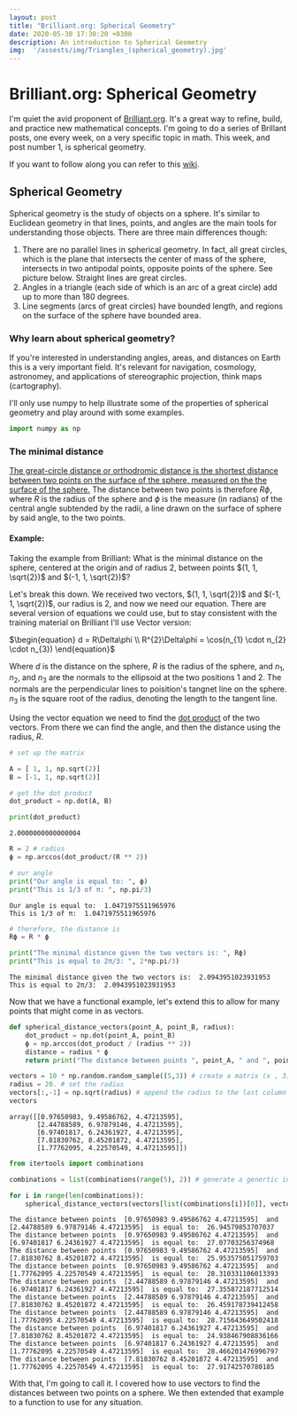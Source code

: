 ```yaml
---
layout: post
title: "Brilliant.org: Spherical Geometry"
date: 2020-05-30 17:30:20 +0300
description: An introduction to Spherical Geometry
img:  '/assests/img/Triangles_(spherical_geometry).jpg'
---
```

# Brilliant.org: Spherical Geometry

I'm quiet the avid proponent of [Brilliant.org](https://brilliant.org/). It's a great way to refine, build, and practice new mathematical concepts. I'm going to do a series of Brillant posts, one every week, on a very specific topic in math. This week, and post number 1, is spherical geometry.

If you want to follow along you can refer to this [wiki](https://brilliant.org/wiki/spherical-geometry/).

## Spherical Geometry

Spherical geometry is the study of objects on a sphere. It's similar to Euclidean geometry in that lines, points, and angles are the main tools for understanding those objects. There are three main differences though: 

1. There are no parallel lines in spherical geometry. In fact, all great circles, which is the plane that intersects the center of mass of the sphere, intersects in two antipodal points, opposite points of the sphere. See picture below. Straight lines are great circles.
2. Angles in a triangle (each side of which is an arc of a great circle) add up to more than 180 degrees.
3. Line segments (arcs of great circles) have bounded length, and regions on the surface of the sphere have bounded area.

### Why learn about spherical geometry? 
If you're interested in understanding angles, areas, and distances on Earth this is a very important field. It's relevant for navigation, cosmology, astronomey, and applications of stereographic projection, think maps (cartography). 

I'll only use numpy to help illustrate some of the properties of spherical geometry and play around with some examples.


```python
import numpy as np
```

### The minimal distance

[The great-circle distance or orthodromic distance is the shortest distance between two points on the surface of the sphere, measured on the the surface of the sphere.](https://en.wikipedia.org/wiki/Great-circle_distance) The distance between two points is therefore $R\phi$, where $R$ is the radius of the sphere and $\phi$ is the measure (in radians) of the central angle subtended by the radii, a line drawn on the surface of sphere by said angle, to the two points.

#### Example:
Taking the example from Brilliant: What is the minimal distance on the sphere, centered at the origin and of radius 2, between points $(1, 1, \sqrt{2})$ and $(-1, 1, \sqrt{2})$?

Let's break this down. We received two vectors, $(1, 1, \sqrt{2})$ and $(-1, 1, \sqrt{2})$, our radius is 2, and now we need our equation. There are several version of equations we could use, but to stay consistent with the training material on Brilliant I'll use Vector version:

$\begin{equation}
d = R\Delta\phi \\
R^{2}\Delta\phi = \cos(n_{1} \cdot n_{2} \cdot n_{3})
\end{equation}$

Where $d$ is the distance on the sphere, $R$ is the radius of the sphere, and $n_{1}$, $n_{2}$, and $n_{3}$ are the normals to the ellipsoid at the two positions 1 and 2. The normals are the perpendicular lines to poisition's tangnet line on the sphere. $n_{3}$ is the square root of the radius, denoting the length to the tangent line.

Using the vector equation we need to find the [dot product](https://mathworld.wolfram.com/DotProduct.html) of the two vectors. From there we can find the angle, and then the distance using the radius, $R$.


```python
# set up the matrix

A = [ 1, 1, np.sqrt(2)]
B = [-1, 1, np.sqrt(2)]

# get the dot product
dot_product = np.dot(A, B)

print(dot_product)
```

    2.0000000000000004
    


```python
R = 2 # radius
ϕ = np.arccos(dot_product/(R ** 2))

# our angle
print("Our angle is equal to: ", ϕ)
print("This is 1/3 of π: ", np.pi/3)
```

    Our angle is equal to:  1.0471975511965976
    This is 1/3 of π:  1.0471975511965976
    


```python
# therefore, the distance is
Rϕ = R * ϕ

print("The minimal distance given the two vectors is: ", Rϕ)
print("This is equal to 2π/3: ", 2*np.pi/3)
```

    The minimal distance given the two vectors is:  2.0943951023931953
    This is equal to 2π/3:  2.0943951023931953
    


Now that we have a functional example, let's extend this to allow for many points that might come in as vectors.


```python
def spherical_distance_vectors(point_A, point_B, radius):
    dot_product = np.dot(point_A, point_B)
    ϕ = np.arccos(dot_product / (radius ** 2))
    distance = radius * ϕ
    return print("The distance between points ", point_A, " and ", point_B," is equal to: ", distance)
```


```python
vectors = 10 * np.random.random_sample((5,3)) # create a matrix (x , 3). I picked 5 by 3.
radius = 20. # set the radius
vectors[:,-1] = np.sqrt(radius) # append the radius to the last column
vectors
```




    array([[0.97650983, 9.49586762, 4.47213595],
           [2.44788589, 6.97879146, 4.47213595],
           [6.97401817, 6.24361927, 4.47213595],
           [7.81830762, 8.45201872, 4.47213595],
           [1.77762095, 4.22570549, 4.47213595]])




```python
from itertools import combinations

combinations = list(combinations(range(5), 2)) # generate a genertic index list to use to get the right points without duplicate analysis

for i in range(len(combinations)):
    spherical_distance_vectors(vectors[list(combinations[i])[0]], vectors[list(combinations[i])[1]], radius)
```

    The distance between points  [0.97650983 9.49586762 4.47213595]  and  [2.44788589 6.97879146 4.47213595]  is equal to:  26.94579853707037
    The distance between points  [0.97650983 9.49586762 4.47213595]  and  [6.97401817 6.24361927 4.47213595]  is equal to:  27.07703256374968
    The distance between points  [0.97650983 9.49586762 4.47213595]  and  [7.81830762 8.45201872 4.47213595]  is equal to:  25.953575051759703
    The distance between points  [0.97650983 9.49586762 4.47213595]  and  [1.77762095 4.22570549 4.47213595]  is equal to:  28.310331106013393
    The distance between points  [2.44788589 6.97879146 4.47213595]  and  [6.97401817 6.24361927 4.47213595]  is equal to:  27.355872187712514
    The distance between points  [2.44788589 6.97879146 4.47213595]  and  [7.81830762 8.45201872 4.47213595]  is equal to:  26.459178739412458
    The distance between points  [2.44788589 6.97879146 4.47213595]  and  [1.77762095 4.22570549 4.47213595]  is equal to:  28.715643649502418
    The distance between points  [6.97401817 6.24361927 4.47213595]  and  [7.81830762 8.45201872 4.47213595]  is equal to:  24.938467908836166
    The distance between points  [6.97401817 6.24361927 4.47213595]  and  [1.77762095 4.22570549 4.47213595]  is equal to:  28.466201476996797
    The distance between points  [7.81830762 8.45201872 4.47213595]  and  [1.77762095 4.22570549 4.47213595]  is equal to:  27.91742570780185
    

With that, I'm going to call it. I covered how to use vectors to find the distances between two points on a sphere. We then extended that example to a function to use for any situation.
